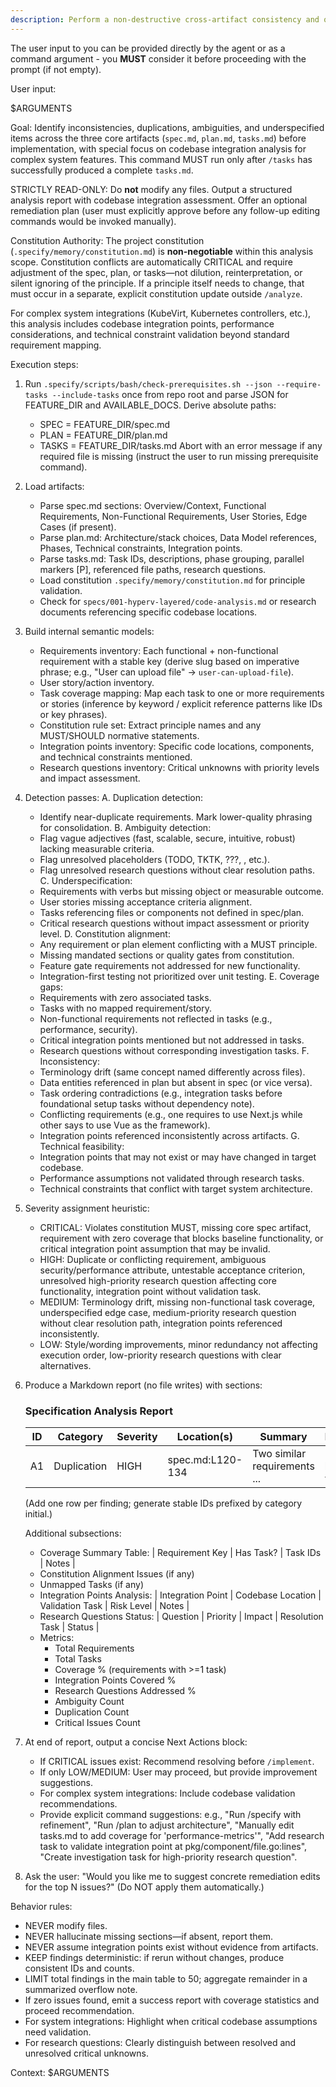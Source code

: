 ```yaml
---
description: Perform a non-destructive cross-artifact consistency and quality analysis across spec.md, plan.md, and tasks.md after task generation.
---
```


The user input to you can be provided directly by the agent or as a command argument - you **MUST** consider it before proceeding with the prompt (if not empty).

User input:

$ARGUMENTS

Goal: Identify inconsistencies, duplications, ambiguities, and underspecified items across the three core artifacts (`spec.md`, `plan.md`, `tasks.md`) before implementation, with special focus on codebase integration analysis for complex system features. This command MUST run only after `/tasks` has successfully produced a complete `tasks.md`.

STRICTLY READ-ONLY: Do **not** modify any files. Output a structured analysis report with codebase integration assessment. Offer an optional remediation plan (user must explicitly approve before any follow-up editing commands would be invoked manually).

Constitution Authority: The project constitution (`.specify/memory/constitution.md`) is **non-negotiable** within this analysis scope. Constitution conflicts are automatically CRITICAL and require adjustment of the spec, plan, or tasks—not dilution, reinterpretation, or silent ignoring of the principle. If a principle itself needs to change, that must occur in a separate, explicit constitution update outside `/analyze`.

For complex system integrations (KubeVirt, Kubernetes controllers, etc.), this analysis includes codebase integration points, performance considerations, and technical constraint validation beyond standard requirement mapping.

Execution steps:

1. Run `.specify/scripts/bash/check-prerequisites.sh --json --require-tasks --include-tasks` once from repo root and parse JSON for FEATURE_DIR and AVAILABLE_DOCS. Derive absolute paths:

   - SPEC = FEATURE_DIR/spec.md
   - PLAN = FEATURE_DIR/plan.md
   - TASKS = FEATURE_DIR/tasks.md
     Abort with an error message if any required file is missing (instruct the user to run missing prerequisite command).

2. Load artifacts:

   - Parse spec.md sections: Overview/Context, Functional Requirements, Non-Functional Requirements, User Stories, Edge Cases (if present).
   - Parse plan.md: Architecture/stack choices, Data Model references, Phases, Technical constraints, Integration points.
   - Parse tasks.md: Task IDs, descriptions, phase grouping, parallel markers [P], referenced file paths, research questions.
   - Load constitution `.specify/memory/constitution.md` for principle validation.
   - Check for `specs/001-hyperv-layered/code-analysis.md` or research documents referencing specific codebase locations.

3. Build internal semantic models:

   - Requirements inventory: Each functional + non-functional requirement with a stable key (derive slug based on imperative phrase; e.g., "User can upload file" -> `user-can-upload-file`).
   - User story/action inventory.
   - Task coverage mapping: Map each task to one or more requirements or stories (inference by keyword / explicit reference patterns like IDs or key phrases).
   - Constitution rule set: Extract principle names and any MUST/SHOULD normative statements.
   - Integration points inventory: Specific code locations, components, and technical constraints mentioned.
   - Research questions inventory: Critical unknowns with priority levels and impact assessment.

4. Detection passes:
   A. Duplication detection:

   - Identify near-duplicate requirements. Mark lower-quality phrasing for consolidation.
     B. Ambiguity detection:
   - Flag vague adjectives (fast, scalable, secure, intuitive, robust) lacking measurable criteria.
   - Flag unresolved placeholders (TODO, TKTK, ???, <placeholder>, etc.).
   - Flag unresolved research questions without clear resolution paths.
     C. Underspecification:
   - Requirements with verbs but missing object or measurable outcome.
   - User stories missing acceptance criteria alignment.
   - Tasks referencing files or components not defined in spec/plan.
   - Critical research questions without impact assessment or priority level.
     D. Constitution alignment:
   - Any requirement or plan element conflicting with a MUST principle.
   - Missing mandated sections or quality gates from constitution.
   - Feature gate requirements not addressed for new functionality.
   - Integration-first testing not prioritized over unit testing.
     E. Coverage gaps:
   - Requirements with zero associated tasks.
   - Tasks with no mapped requirement/story.
   - Non-functional requirements not reflected in tasks (e.g., performance, security).
   - Critical integration points mentioned but not addressed in tasks.
   - Research questions without corresponding investigation tasks.
     F. Inconsistency:
   - Terminology drift (same concept named differently across files).
   - Data entities referenced in plan but absent in spec (or vice versa).
   - Task ordering contradictions (e.g., integration tasks before foundational setup tasks without dependency note).
   - Conflicting requirements (e.g., one requires to use Next.js while other says to use Vue as the framework).
   - Integration points referenced inconsistently across artifacts.
     G. Technical feasibility:
   - Integration points that may not exist or may have changed in target codebase.
   - Performance assumptions not validated through research tasks.
   - Technical constraints that conflict with target system architecture.

5. Severity assignment heuristic:

   - CRITICAL: Violates constitution MUST, missing core spec artifact, requirement with zero coverage that blocks baseline functionality, or critical integration point assumption that may be invalid.
   - HIGH: Duplicate or conflicting requirement, ambiguous security/performance attribute, untestable acceptance criterion, unresolved high-priority research question affecting core functionality, integration point without validation task.
   - MEDIUM: Terminology drift, missing non-functional task coverage, underspecified edge case, medium-priority research question without clear resolution path, integration points referenced inconsistently.
   - LOW: Style/wording improvements, minor redundancy not affecting execution order, low-priority research questions with clear alternatives.

6. Produce a Markdown report (no file writes) with sections:

   ### Specification Analysis Report

   | ID  | Category    | Severity | Location(s)      | Summary                      | Recommendation                       |
   | --- | ----------- | -------- | ---------------- | ---------------------------- | ------------------------------------ |
   | A1  | Duplication | HIGH     | spec.md:L120-134 | Two similar requirements ... | Merge phrasing; keep clearer version |

   (Add one row per finding; generate stable IDs prefixed by category initial.)

   Additional subsections:

   - Coverage Summary Table:
     | Requirement Key | Has Task? | Task IDs | Notes |
   - Constitution Alignment Issues (if any)
   - Unmapped Tasks (if any)
   - Integration Points Analysis:
     | Integration Point | Codebase Location | Validation Task | Risk Level | Notes |
   - Research Questions Status:
     | Question | Priority | Impact | Resolution Task | Status |
   - Metrics:
     - Total Requirements
     - Total Tasks
     - Coverage % (requirements with >=1 task)
     - Integration Points Covered %
     - Research Questions Addressed %
     - Ambiguity Count
     - Duplication Count
     - Critical Issues Count

7. At end of report, output a concise Next Actions block:

   - If CRITICAL issues exist: Recommend resolving before `/implement`.
   - If only LOW/MEDIUM: User may proceed, but provide improvement suggestions.
   - For complex system integrations: Include codebase validation recommendations.
   - Provide explicit command suggestions: e.g., "Run /specify with refinement", "Run /plan to adjust architecture", "Manually edit tasks.md to add coverage for 'performance-metrics'", "Add research task to validate integration point at pkg/component/file.go:lines", "Create investigation task for high-priority research question".

8. Ask the user: "Would you like me to suggest concrete remediation edits for the top N issues?" (Do NOT apply them automatically.)

Behavior rules:

- NEVER modify files.
- NEVER hallucinate missing sections—if absent, report them.
- NEVER assume integration points exist without evidence from artifacts.
- KEEP findings deterministic: if rerun without changes, produce consistent IDs and counts.
- LIMIT total findings in the main table to 50; aggregate remainder in a summarized overflow note.
- If zero issues found, emit a success report with coverage statistics and proceed recommendation.
- For system integrations: Highlight when critical codebase assumptions need validation.
- For research questions: Clearly distinguish between resolved and unresolved critical unknowns.

Context: $ARGUMENTS
